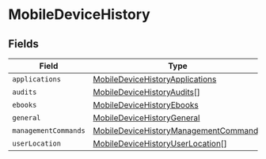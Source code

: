 # MobileDeviceHistory


## Fields

| Field                                                                                                 | Type                                                                                                  | Required                                                                                              | Description                                                                                           |
| ----------------------------------------------------------------------------------------------------- | ----------------------------------------------------------------------------------------------------- | ----------------------------------------------------------------------------------------------------- | ----------------------------------------------------------------------------------------------------- |
| `applications`                                                                                        | [MobileDeviceHistoryApplications](../../models/shared/mobiledevicehistoryapplications.md)             | :heavy_minus_sign:                                                                                    | N/A                                                                                                   |
| `audits`                                                                                              | [MobileDeviceHistoryAudits](../../models/shared/mobiledevicehistoryaudits.md)[]                       | :heavy_minus_sign:                                                                                    | N/A                                                                                                   |
| `ebooks`                                                                                              | [MobileDeviceHistoryEbooks](../../models/shared/mobiledevicehistoryebooks.md)                         | :heavy_minus_sign:                                                                                    | N/A                                                                                                   |
| `general`                                                                                             | [MobileDeviceHistoryGeneral](../../models/shared/mobiledevicehistorygeneral.md)                       | :heavy_minus_sign:                                                                                    | N/A                                                                                                   |
| `managementCommands`                                                                                  | [MobileDeviceHistoryManagementCommands](../../models/shared/mobiledevicehistorymanagementcommands.md) | :heavy_minus_sign:                                                                                    | N/A                                                                                                   |
| `userLocation`                                                                                        | [MobileDeviceHistoryUserLocation](../../models/shared/mobiledevicehistoryuserlocation.md)[]           | :heavy_minus_sign:                                                                                    | N/A                                                                                                   |